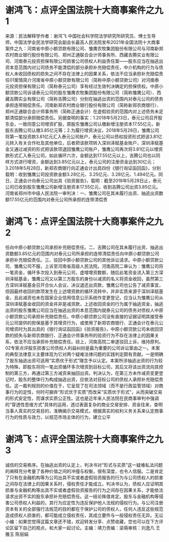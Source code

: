 # 谢鸿飞：点评全国法院十大商事案件之九1

来源：民法解释学作者：谢鸿飞 中国社会科学院法学研究所研究员、博士生导师，中国法学会民法学研究会副会长最高人民法院发布2021年全国法院十大商事案件之九：河南省中原小额贷款有限公司、雏鹰农牧集团股份有限公司与河南新郑农村商业银行股份有限公司、郑州正通联合会计师事务所、西藏吉腾实业有限公司、河南泰元投资担保有限公司损害公司债权人利益责任案——股东应当在抽逃出资本息范围内对公司债务不能清偿的部分承担补充赔偿责任，中介机构的行为与债权人未收回债权的损失之间不存在法律上的因果关系，依法不应当承担补充赔偿责任01案情简介河南省中原小额贷款有限公司（简称中原小额贷款公司）对河南泰元投资担保有限公司（简称泰元公司）享有经过生效判决确定的担保债权。中原小额贷款公司诉请泰元公司的股东雏鹰农牧集团股份有限公司（简称雏鹰公司）、西藏吉腾实业有限公司（简称吉腾公司）分别在抽逃出资的范围内对泰元公司的债务承担连带赔偿责任。河南新郑农村商业银行股份有限公司（简称新郑农商银行）、郑州正通联合会计师事务所（简称正通会计）在虚假验资的范围内对上述债务未足额清偿部分承担赔偿责任。另据查明的事实：1.2018年5月23日，泰元公司召开股东会，一致同意公司增资扩股，原股东雏鹰公司认缴新增注册资本17.55亿元，新股东吉腾公司认缴3.85亿元等；2.为履行增资决议，2018年5月28日，雏鹰公司将第一笔投资款3.81亿元汇入泰元公司账户，泰元公司以债权投资形式把该3.81亿元转入有关合作社及其他单位，后者把该款项转入深圳泽赋基金账户，深圳泽赋基金又通过减资的形式把该款项退回雏鹰公司账户，雏鹰公司再次将3.81亿元以增资款形式汇入泰元公司，如此循环六次，金额达到17.55亿元以上，吉腾公司也以同样方式进行增资，金额达到3.85亿元以上，泰元公司的注册资金达到30亿元；3.2018年5月28日，新郑农商银行向正通会计出具四份《银行询证函回函》，分别载明：收到雏鹰公司投资款金额3.28亿元、3.25亿元、3.28亿元、1.494亿元。同日，正通会计向泰元公司出具《验资报告》，载明：截至2018年5月28日止，泰元公司已收到股东雏鹰公司新增注册资本17.55亿元，收到吉腾公司出资3.85亿元。河南省郑州市中级人民法院一审判决：一、雏鹰公司在其未履行出资、抽逃出资数额17.55亿元的范围内对泰元公司所承担的连带清偿责

# 谢鸿飞：点评全国法院十大商事案件之九2

任向中原小额贷款公司承担补充赔偿责任。二、吉腾公司在其未履行出资、抽逃出资数额3.85亿元的范围内对泰元公司所承担的连带清偿责任向中原小额贷款公司承担补充赔偿责任。三、驳回中原小额贷款公司的其他诉讼请求。中原小额贷款公司、雏鹰公司不服，上诉至河南省高级人民法院。河南高院二审认为：雏鹰公司将一笔资金，循环多次投入到泰元公司，虚增增资数额，随后此笔资金流入第三方深圳泽赋基金，雏鹰公司又以第三方股东的身份以减资的名义将资金收回，虽然第三方深圳泽赋基金召开合伙人会议，决议退还出资款，雏鹰公司也公告了减资事宜，但因最终收回的款项发生在上述增资款的循环流转中，并非实质来源于深圳泽赋基金，且此减资也未在国家企业信用信息公示系统作变更登记，应当认为雏鹰公司从深圳泽赋基金收回的资金并非是减资款，上述收回资金的行为属于抽逃资金，抽逃出资的股东雏鹰公司应当在抽逃出资的本息范围内就泰元公司的债务对债权人中原小额贷款公司承担补充赔偿责任。中原小额贷款公司没有直接的证据证明其接受泰元公司提供的担保是基于其增资行为，或使用了新郑农商银行、正通会计在泰元公司增资时为其出具的《银行询证函回函》《验资报告》，中原小额贷款公司未收回贷款的损失与新郑农商银行、正通会计师事务所的验资行为不存在法律上的因果关系，依法不应当承担补充赔偿责任。综上，河南高院二审遂驳回上诉，维持原判。02专家点评股东损害公司债权人利益纠纷是最为重要的公司诉讼案由之一。本案的典型法律意义主要体现为它对两个疑难法律问题的实践判定颇有贡献。一是明确了股东抽逃出资可适用“实质优于形式”理念予以认定。本案所涉抽逃出资的行为较为特殊，即股东将同一笔出资循环多次增资到目标公司，其后又将该出资流向其控制的第三方，再通过第三方减资来抽回出资。判决认为，在第三方未作减资变更登记时，股东的整体行为构成抽逃出资，应依法对目标公司的债权人承担补充赔偿责任。这一裁判规则的价值在于，它呈现了在司法领域（而不是行政监管领域）对商事行为的定性，何时可摒弃“形式优于实质”而改采“实质优于形式”，从而突破交易的形式安定性，而谋求实质公正性。这也是近年来人民法院在民商事审判中强调的“穿透性思维方式”具体的运用，透过表面复杂的商业交易安排、资金往来，查明当事人真实的交易目的，准确揭示交易模式，根据真实的权利义务关系来认定商事行为的性质与效力，以规范市场主体的行为，建立公平

# 谢鸿飞：点评全国法院十大商事案件之九3

诚信的交易秩序。在抽逃出资的认定上，判决书对“形式与实质”这一疑难私法问题的阐释充分考量了各种价值之间的冲撞与权衡，很有深度，也令人信服。二是肯定了只有在金融机构等为公司出具不实或者虚假验资报告的行为与公司债权人的损害之间存在法律上的因果关系时，侵权责任才能成立。判决书认为，债权人应证明其损害与金融机构等出具不实或者虚假验资报告的行为之间存在因果关系，才能依法请求出资不实的股东承担补充赔偿责任。这一结论殊值肯定。股东与金融机构等侵害公司债权人利益的，其行为应定性为违反保护他人法规的侵权行为。与公司注册资本有关的全部强行法规范的目的都在于保护公司的债权人，任何人违反这些规范造成债权人损害的，都可能成立侵权责任，其成立要件与一般侵权责任无异。无讼小编：如果您觉得这篇文章还不错，欢迎转发分享、点赞收藏，您也可以在下方评论区留下自己的观点，和大家一起讨论。主编：靖力责编：梁萌审核：刘逸凡 王雅玉 陈丽娟


